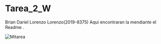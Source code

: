 
# Tarea_2_W
Brian Dariel Lorenzo Lorenzo(2019-8375)
Aqui encontraran la mendiante el Readme .

![Mitarea](https://user-images.githubusercontent.com/82105134/121120519-b69e4600-c7eb-11eb-9934-45dcfd4c66bd.png)
